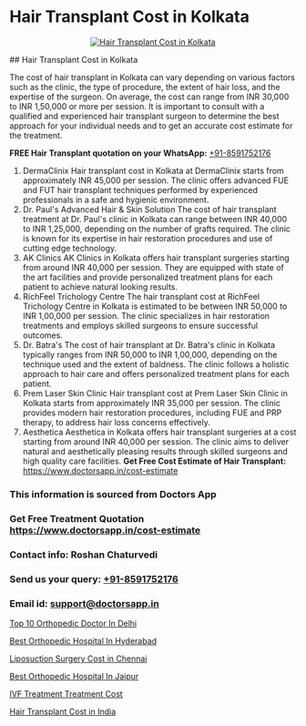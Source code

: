 # Hair Transplant Cost in Kolkata

<p align="center">
  <a href="https://doctorsapp.co.in/uploads/treatment_image/Finding%20the%20best%20hair%20clinic.jpg">
    <img src="https://doctorsapp.co.in/treatment/hair-transplant" alt="Hair Transplant Cost in Kolkata">
  </a>
</p>
## Hair Transplant Cost in Kolkata

The cost of hair transplant in Kolkata can vary depending on various factors such as the clinic, the type of procedure, the extent of hair loss, and the expertise of the surgeon. On average, the cost can range from INR 30,000 to INR 1,50,000 or more per session. It is important to consult with a qualified and experienced hair transplant surgeon to determine the best approach for your individual needs and to get an accurate cost estimate for the treatment.

**FREE Hair Transplant quotation on your WhatsApp:**  [+91-8591752176](https://api.whatsapp.com/send?phone=8591752176)

1) DermaClinix   Hair transplant cost in Kolkata at DermaClinix starts from approximately INR 45,000 per session. The clinic offers advanced FUE and FUT hair transplant techniques performed by experienced professionals in a safe and hygienic environment.
2) Dr. Paul's Advanced Hair & Skin Solution   The cost of hair transplant treatment at Dr. Paul's clinic in Kolkata can range between INR 40,000 to INR 1,25,000, depending on the number of grafts required. The clinic is known for its expertise in hair restoration procedures and use of cutting edge technology.
3) AK Clinics   AK Clinics in Kolkata offers hair transplant surgeries starting from around INR 40,000 per session. They are equipped with state of the art facilities and provide personalized treatment plans for each patient to achieve natural looking results.
4) RichFeel Trichology Centre   The hair transplant cost at RichFeel Trichology Centre in Kolkata is estimated to be between INR 50,000 to INR 1,00,000 per session. The clinic specializes in hair restoration treatments and employs skilled surgeons to ensure successful outcomes.
5) Dr. Batra's   The cost of hair transplant at Dr. Batra's clinic in Kolkata typically ranges from INR 50,000 to INR 1,00,000, depending on the technique used and the extent of baldness. The clinic follows a holistic approach to hair care and offers personalized treatment plans for each patient.
6) Prem Laser Skin Clinic   Hair transplant cost at Prem Laser Skin Clinic in Kolkata starts from approximately INR 35,000 per session. The clinic provides modern hair restoration procedures, including FUE and PRP therapy, to address hair loss concerns effectively.
7) Aesthetica   Aesthetica in Kolkata offers hair transplant surgeries at a cost starting from around INR 40,000 per session. The clinic aims to deliver natural and aesthetically pleasing results through skilled surgeons and high quality care facilities.
**Get Free Cost Estimate of Hair Transplant:** https://www.doctorsapp.in/cost-estimate

### This information is sourced from Doctors App 
### Get Free Treatment Quotation https://www.doctorsapp.in/cost-estimate
### Contact info: Roshan Chaturvedi 
### Send us your query: [+91-8591752176](https://api.whatsapp.com/send?phone=8591752176) 
### Email id: support@doctorsapp.in

[Top 10 Orthopedic Doctor In Delhi](https://www.linkedin.com/pulse/top-10-orthopedic-doctor-delhi-doctorsapp-dhaka-fkj2e?trackingId=WwSev6KJciMtx8RfVtpv6Q%3D%3D&lipi=urn%3Ali%3Apage%3Ad_flagship3_company_admin%3Bo%2BosOGJBSO63YocmsfjAZA%3D%3D)

[Best Orthopedic Hospital In Hyderabad](https://www.linkedin.com/pulse/best-orthopedic-hospital-hyderabad-doctorsappin-wmkyc?trackingId=DKGRn5j9owbRRcrKSujShA%3D%3D&lipi=urn%3Ali%3Apage%3Ad_flagship3_company_admin%3BcTUR6naWQkWjeA%2BR15noZQ%3D%3D)

[Liposuction Surgery Cost in Chennai](https://medium.com/@devenderrathi97/liposuction-surgery-cost-in-chennai-b7a07ef30abb)

[Best Orthopedic Hospital In Jaipur](https://medium.com/@vanshmehar12/best-orthopedic-hospital-in-jaipur-0f66c63d585f)

[IVF Treatment Treatment Cost](https://doctors-apps.github.io/doctorsapp/ivf-treatment-treatment-cost)

[Hair Transplant Cost in India](https://doctors-apps.github.io/doctorsapp/hair-transplant-cost-in-india)

